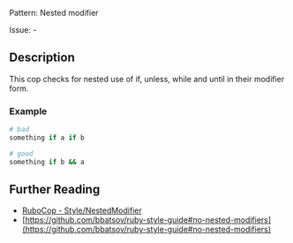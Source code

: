 Pattern: Nested modifier

Issue: -

## Description

This cop checks for nested use of if, unless, while and until in their
modifier form.

### Example

```ruby
# bad
something if a if b

# good
something if b && a
```

## Further Reading

* [RuboCop - Style/NestedModifier](https://rubocop.readthedocs.io/en/latest/cops_style/#stylenestedmodifier)
* [https://github.com/bbatsov/ruby-style-guide#no-nested-modifiers](https://github.com/bbatsov/ruby-style-guide#no-nested-modifiers)
